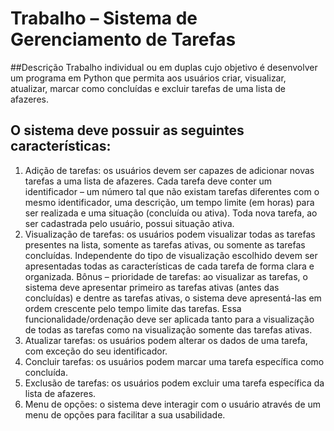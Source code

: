 # Trabalho – Sistema de Gerenciamento de Tarefas
##Descrição
  Trabalho individual ou em duplas cujo objetivo é desenvolver um programa em Python que permita aos usuários criar, visualizar, atualizar, marcar como concluídas e excluir tarefas de uma lista de afazeres.

## O sistema deve possuir as seguintes características:

1. Adição de tarefas: os usuários devem ser capazes de adicionar novas tarefas a uma lista de afazeres.
Cada tarefa deve conter um identificador – um número tal que não existam tarefas diferentes com o mesmo identificador, uma descrição, um tempo limite (em horas) para ser realizada e uma situação (concluída ou ativa).
Toda nova tarefa, ao ser cadastrada pelo usuário, possui situação ativa.
2. Visualização de tarefas: os usuários podem visualizar todas as tarefas presentes na lista, somente as tarefas ativas, ou somente as tarefas concluídas.
Independente do tipo de visualização escolhido devem ser apresentadas todas as características de cada tarefa de forma clara e organizada.
Bônus – prioridade de tarefas: ao visualizar as tarefas, o sistema deve apresentar primeiro as tarefas ativas (antes das concluídas) e dentre as tarefas ativas, o sistema deve apresentá-las em ordem crescente pelo tempo limite das tarefas. Essa funcionalidade/ordenação deve ser aplicada tanto para a visualização de todas as tarefas como na visualização somente das tarefas ativas.
3. Atualizar tarefas: os usuários podem alterar os dados de uma tarefa, com exceção do seu identificador.
4. Concluir tarefas: os usuários podem marcar uma tarefa específica como concluída.
5. Exclusão de tarefas: os usuários podem excluir uma tarefa específica da lista de afazeres.
6. Menu de opções: o sistema deve interagir com o usuário através de um menu de opções para facilitar a sua usabilidade.


